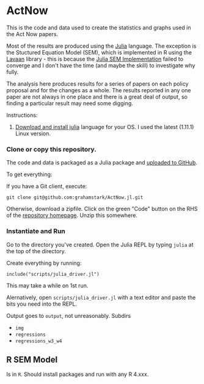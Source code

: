 # ActNow

This is the code and data used to create the statistics and graphs used in the Act Now papers.

Most of the results are produced using the [Julia](https://julialang.org/) language. The exception is the Stuctured Equation Model (SEM), which is implemented in R using the [Lavaan](https://cran.r-project.org/web/packages/lavaan/index.html) library - this is because the [Julia SEM Implementation](https://structuralequationmodels.github.io/StructuralEquationModels.jl/stable/) failed to converge and I don't have the time (and maybe the skill) to investigate why fully.

The analysis here produces results for a series of papers on each policy proposal and for the changes as a whole. The results reported in any one paper are not always in one place and there is a great deal of output, so finding a particular result may need some digging.

Instructions:

1) [Download and install julia](https://julialang.org/) language for your OS. I used the latest (1.11.1) Linux version.

### Clone or copy this repository. 

The code and data is packaged as a Julia package and [uploaded to GitHub](https://github.com:grahamstark/ActNow.jl).

To get everything:

If you have a Git client, execute:

    git clone git@github.com:grahamstark/ActNow.jl.git

Otherwise, download a zipfile. Click on the green "Code" button on the RHS of the [repository homepage](https://github.com:grahamstark/ActNow.jl). Unzip this somewhere.

### Instantiate and Run
  
Go to the directory you've created. Open the Julia REPL by typing `julia` at the top of the directory. 

Create everything by running:

    include("scripts/julia_driver.jl")

This may take a while on 1st run.

Alernatively, open `scripts/julia_driver.jl` with a text editor and paste the bits you need into the REPL.

Output goes to `output`, not unreasonably. Subdirs 

* `img`
* `regressions`
* `regressions_w3_w4`

## R SEM Model

Is in `R`. Should install packages and run with any R 4.xxx. 







